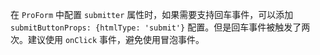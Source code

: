 在 `ProForm` 中配置 `submitter` 属性时，如果需要支持回车事件，可以添加 `submitButtonProps: {htmlType: 'submit'}` 配置。但是回车事件被触发了两次。建议使用 `onClick` 事件，避免使用冒泡事件。
